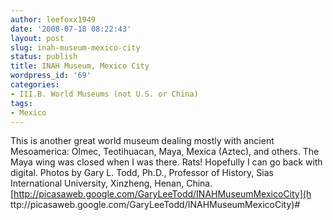 ```yaml
---
author: leefoxx1949
date: '2008-07-18 08:22:43'
layout: post
slug: inah-museum-mexico-city
status: publish
title: INAH Museum, Mexico City
wordpress_id: '69'
categories:
- III.B. World Museums (not U.S. or China)
tags:
- Mexico
---
```


This is another great world museum dealing mostly with ancient Mesoamerica:
Olmec, Teotihuacan, Maya, Mexica (Aztec), and others. The Maya wing was closed
when I was there. Rats! Hopefully I can go back with digital. Photos by Gary
L. Todd, Ph.D., Professor of History, Sias International University, Xinzheng,
Henan, China. [http://picasaweb.google.com/GaryLeeTodd/INAHMuseumMexicoCity](h
ttp://picasaweb.google.com/GaryLeeTodd/INAHMuseumMexicoCity)#

